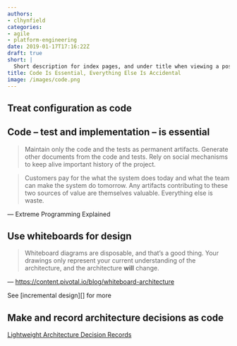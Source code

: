 ```yaml
---
authors:
- clhynfield
categories:
- agile
- platform-engineering
date: 2019-01-17T17:16:22Z
draft: true
short: |
  Short description for index pages, and under title when viewing a post. Lorem ipsum dolor sit amet, consectetur adipisicing elit, sed do eiusmod tempor incididunt ut labore et dolore magna aliqua. Ut enim ad minim veniam.
title: Code Is Essential, Everything Else Is Accidental
image: /images/code.png
---
```


## Treat configuration as code



## Code – test and implementation – is essential

> Maintain only the code and the tests as permanent artifacts. Generate other documents from the code and tests. Rely on social mechanisms to keep alive important history of the project.

> Customers pay for the what the system does today and what the team can make the system do tomorrow. Any artifacts contributing to these two sources of value are themselves valuable. Everything else is waste.

— Extreme Programming Explained

## Use whiteboards for design

> Whiteboard diagrams are disposable, and that’s a good thing. Your drawings only represent your current understanding of the architecture, and the architecture **will** change. 

— https://content.pivotal.io/blog/whiteboard-architecture

See [incremental design][] for more

## Make and record architecture decisions as code

[Lightweight Architecture Decision Records][ladr]

[ladr]: https://www.thoughtworks.com/radar/techniques/lightweight-architecture-decision-records